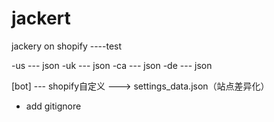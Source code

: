 <!--
 * @Date: 2022-09-08 14:35:19
 * @LastEditors: Leo
 * @LastEditTime: 2022-09-13 09:58:47
 * @FilePath: \v\README.md
-->
# jackert
jackery on shopify
----test


-us         ---         json
-uk         ---         json
-ca         ---         json
-de         ---         json

[bot]       ---         shopify自定义        --->       settings_data.json（站点差异化）






- add gitignore

